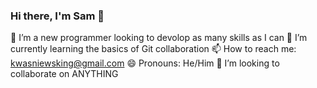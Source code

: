 ### Hi there, I'm Sam 👋
🔭 I’m a new programmer looking to devolop as many skills as I can
🌱 I’m currently learning the basics of Git collaboration
📫 How to reach me: kwasniewsking@gmail.com
😄 Pronouns: He/Him
👯 I’m looking to collaborate on ANYTHING
<!--
**samkwas/samkwas** is a ✨ _special_ ✨ repository because its `README.md` (this file) appears on your GitHub profile.

Here are some ideas to get you started:

- 🔭 I’m currently working on ...
- 🌱 I’m currently learning ...
- 👯 I’m looking to collaborate on ...
- 🤔 I’m looking for help with ...
- 💬 Ask me about ...
- 📫 How to reach me: ...
- 😄 Pronouns: ...
- ⚡ Fun fact: ...
-->
